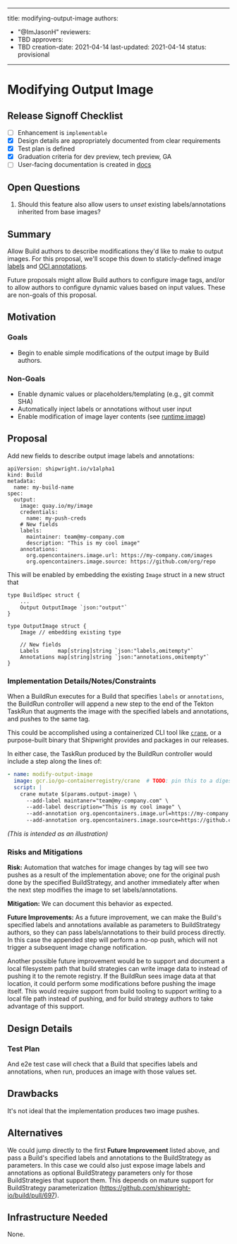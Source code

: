 <!--
Copyright The Shipwright Contributors

SPDX-License-Identifier: Apache-2.0
-->

---
title: modifying-output-image
authors:
  - "@ImJasonH"
reviewers:
  - TBD
approvers:
  - TBD
creation-date: 2021-04-14
last-updated: 2021-04-14
status: provisional
---

# Modifying Output Image

## Release Signoff Checklist

- [ ] Enhancement is `implementable`
- [X] Design details are appropriately documented from clear requirements
- [X] Test plan is defined
- [X] Graduation criteria for dev preview, tech preview, GA
- [ ] User-facing documentation is created in [docs](/docs/)

## Open Questions

1. Should this feature also allow users to _unset_ existing labels/annotations inherited from base images?

## Summary

Allow Build authors to describe modifications they'd like to make to output images.
For this proposal, we'll scope this down to staticly-defined image [labels](https://docs.docker.com/engine/reference/builder/#label) and [OCI annotations](https://github.com/opencontainers/image-spec/blob/master/annotations.md).

Future proposals might allow Build authors to configure image tags, and/or to allow authors to configure dynamic values based on input values.
These are non-goals of this proposal.

## Motivation

### Goals

- Begin to enable simple modifications of the output image by Build authors.

### Non-Goals

- Enable dynamic values or placeholders/templating (e.g., git commit SHA)
- Automatically inject labels or annotations without user input
- Enable modification of image layer contents (see [runtime image](https://github.com/shipwright-io/build/blob/master/docs/proposals/runtime-image.md))

## Proposal

Add new fields to describe output image labels and annotations:

```yaml=
apiVersion: shipwright.io/v1alpha1
kind: Build
metadata:
  name: my-build-name
spec:
  output:
    image: quay.io/my/image
    credentials:
      name: my-push-creds
    # New fields
    labels:
      maintainer: team@my-company.com
      description: "This is my cool image"
    annotations:
      org.opencontainers.image.url: https://my-company.com/images
      org.opencontainers.image.source: https://github.com/org/repo
```

This will be enabled by embedding the existing `Image` struct in a new struct that 

```go=
type BuildSpec struct {
    ...
    Output OutputImage `json:"output"`
}

type OutputImage struct {
    Image // embedding existing type
    
    // New fields
    Labels      map[string]string `json:"labels,omitempty"`
    Annotations map[string]string `json:"annotations,omitempty"`
}
```

### Implementation Details/Notes/Constraints

When a BuildRun executes for a Build that specifies `labels` or `annotations`, the BuildRun controller will append a new step to the end of the Tekton TaskRun that augments the image with the specified labels and annotations, and pushes to the same tag.

This could be accomplished using a containerized CLI tool like [`crane`](https://github.com/google/go-containerregistry/blob/main/cmd/crane), or a purpose-built binary that Shipwright provides and packages in our releases.

In either case, the TaskRun produced by the BuildRun controller would include a step along the lines of:

```yaml
- name: modify-output-image
  image: gcr.io/go-containerregistry/crane  # TODO: pin this to a digest, configurable by Shipwright operators
  script: |
    crane mutate $(params.output-image) \
      --add-label maintaner="team@my-company.com" \
      --add-label description="This is my cool image" \
      --add-annotation org.opencontainers.image.url=https://my-company.com/images \
      --add-annotation org.opencontainers.image.source=https://github.com/org/repo \
```

_(This is intended as an illustration)_

### Risks and Mitigations

**Risk:** Automation that watches for image changes by tag will see two pushes as a result of the implementation above; one for the original push done by the specified BuildStrategy, and another immediately after when the next step modifies the image to set labels/annotations.

**Mitigation:** We can document this behavior as expected.

**Future Improvements:**
As a future improvement, we can make the Build's specified labels and annotations available as parameters to BuildStrategy authors, so they can pass labels/annotations to their build process directly.
In this case the appended step will perform a no-op push, which will not trigger a subsequent image change notification.

Another possible future improvement would be to support and document a local filesystem path that build strategies can write image data to instead of pushing it to the remote registry.
If the BuildRun sees image data at that location, it could perform some modifications before pushing the image itself.
This would require support from build tooling to support writing to a local file path instead of pushing, and for build strategy authors to take advantage of this support.

## Design Details

### Test Plan

And e2e test case will check that a Build that specifies labels and annotations, when run, produces an image with those values set.

## Drawbacks

It's not ideal that the implementation produces two image pushes.

## Alternatives

We could jump directly to the first **Future Improvement** listed above, and pass a Build's specified labels and annotations to the BuildStrategy as parameters.
In this case we could also just expose image labels and annotations as optional BuildStrategy parameters only for those BuildStrategies that support them.
This depends on mature support for BuildStrategy parameterization (https://github.com/shipwright-io/build/pull/697).

## Infrastructure Needed

None.
